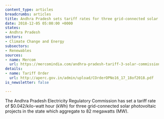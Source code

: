 ```yaml
---
content_type: articles
breadcrumbs: articles
title: Andhra Pradesh sets tariff rates for three grid-connected solar projects
date: 2018-12-05 05:00:00 +0000
states:
- Andhra Pradesh
sectors:
- Climate Change and Energy
subsectors:
- Renewables
sources:
- name: Mercom
  url: https://mercomindia.com/andhra-pradesh-tariff-3-solar-commission-delay/
details:
- name: Tariff Order
  url: http://aperc.gov.in/admin/upload/COrderOPNo16_17_18of2018.pdf
is_newsletter: false

---
```

The Andhra Pradesh Electricity Regulatory Commission has set a tariff rate of $0.042/kilo-watt hour (kWh) for three grid-connected solar photovoltaic projects in the state which aggregate to 82 megawatts (MW).
